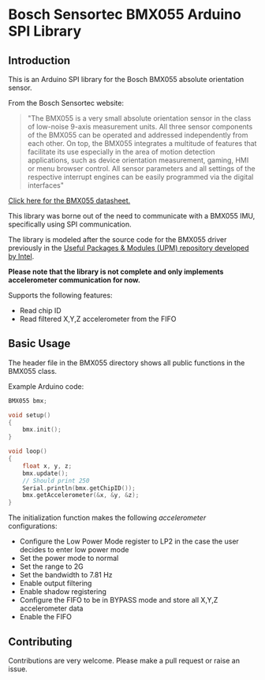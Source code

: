 # Bosch Sensortec BMX055 Arduino SPI Library

## Introduction

This is an Arduino SPI library for the Bosch BMX055 absolute orientation sensor.

From the Bosch Sensortec website:

> "The BMX055 is a very small absolute orientation sensor in the class of low-noise 9-axis measurement units. All three sensor components of the BMX055 can be operated and addressed independently from each other. On top, the BMX055 integrates a multitude of features that facilitate its use especially in the area of motion detection applications, such as device orientation measurement, gaming, HMI or menu browser control. All sensor parameters and all settings of the respective interrupt engines can be easily programmed via the digital interfaces"

[Click here for the BMX055 datasheet.](https://www.bosch-sensortec.com/media/boschsensortec/downloads/datasheets/bst-bmx055-ds000.pdf)

This library was borne out of the need to communicate with a BMX055 IMU, specifically using SPI
communication.

The library is modeled after the source code for the BMX055 driver previously in the [Useful Packages & Modules (UPM) repository developed by Intel](https://android.googlesource.com/platform/hardware/bsp/intel/+/4de2569d39d40009e8f440de7143f39804a213bc/peripheral/libupm/src/bmx055/).

**Please note that the library is not complete and only implements accelerometer communication for now.**

Supports the following features:
* Read chip ID
* Read filtered X,Y,Z accelerometer from the FIFO

## Basic Usage

The header file in the BMX055 directory shows all public functions in the BMX055 class.

Example Arduino code:

```c++
BMX055 bmx;

void setup()
{
    bmx.init();
}

void loop()
{
    float x, y, z;
    bmx.update();
    // Should print 250
    Serial.println(bmx.getChipID());
    bmx.getAccelerometer(&x, &y, &z);
}
```
The initialization function makes the following *accelerometer* configurations:
* Configure the Low Power Mode register to LP2 in the case the user decides to 
enter low power mode
* Set the power mode to normal
* Set the range to 2G
* Set the bandwidth to 7.81 Hz
* Enable output filtering
* Enable shadow registering
* Configure the FIFO to be in BYPASS mode and store all X,Y,Z accelerometer data
* Enable the FIFO

## Contributing

Contributions are very welcome. Please make a pull request or raise an issue.
